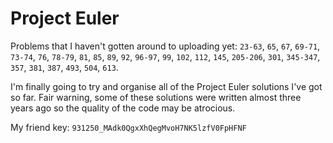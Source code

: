 # Project Euler

Problems that I haven't gotten around to uploading yet: `23-63`, `65`, `67`, `69-71`, `73-74`, `76`, `78-79`, `81`, `85`, `89`, `92`, `96-97`, `99`, `102`, `112`, `145`, `205-206`, `301`, `345-347`, `357`, `381`, `387`, `493`, `504`, `613`.

I'm finally going to try and organise all of the Project Euler solutions I've got so far. Fair warning, some of these solutions were written almost three years ago so the quality of the code may be atrocious.

My friend key: `931250_MAdk0QgxXhQegMvoH7NK5lzfV0FpHFNF`
